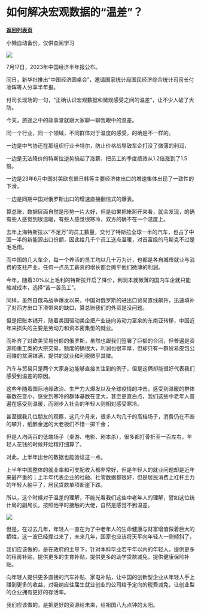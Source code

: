 # 如何解决宏观数据的“温差”？

[**返回列表页**](/gzh/政事堂2019)

小懒自动备份，仅供查阅学习

![](https://mmbiz.qpic.cn/mmbiz_png/rxhS23yu8cMd6UABMHwv6ru4eG46ksMS7bEm6e1z93icBwOeQ43b0Fkia0AbQL6ThBrCsDNoosyiaTRqibcGaNsjiaQ/640?wx_fmt=png)

7月17日，2023年中国经济半年报公布。  

同日，新华社推出“中国经济圆桌会”，邀请国家统计局国民经济综合统计司司长付凌晖等人分享半年报。

付司长现场的一句，“正确认识宏观数据和微观感受之间的温差”，让不少人破了大防。

今天，旅途之中的政事堂就跟大家聊一聊我眼中的温差。

同一个行业，同一个领域，不同群体对于温度的感受，的确是不一样的。

一边是中气协还在那组织行业卡特尔，防止价格战导致车企打没了微薄的利润，

一边是无法降价的特斯拉逆势搞起了涨薪，把员工的季度绩效从1.2倍涨到了1.5倍。

一边是23年6月中国对美欧东盟日韩等主要经济体出口的增速集体出现了一致性的下滑，‍

一边是同期中国对俄罗斯出口的增速直接翻倍式的爆表。‍‍‍

算总账，数据层面自然是形势一片大好，但是如果把帐掰开来看，就会发现，的确有些人感觉到很温暖，有些人感觉很寒冷，双方的确不在一个温度上。

去年上海特斯拉以“不足万”的员工数量，交付了特斯拉全球一半的汽车，也占了中国一半的新能源出口份额，因此给几千个员工送点温暖，对首富级的马斯克不过是毛毛雨。‍‍‍‍‍‍

而中国的几大车企，每一个养活的员工均以几十万为计，也都是各自城市就业与消费的支柱产业，任何一点员工薪资的增长都会摊平他们微薄的利润。

今年，随着30%以上毛利的特斯拉开启了降价，利润本就微薄的国内车企就只能缩减成本，选择“苦一苦员工”。

同样，虽然自俄乌战争爆发以来，中国对俄罗斯的进出口贸易直线飙升，迅速填补了对西方出口下滑带来的缺口，算总账我们的外贸是没问题。‍‍

但是把账本铺开，随着美国驱动美企把产业链向劳动力富余的东南亚转移，中国近年来损失的主要是劳动力和资本密集型的就业。

而补齐了对欧美贸易份额的俄罗斯，虽然也跟我们签署了巨额的合同，但普遍是资源和重工类的大宗交易，额度的确很大，利润也很丰厚，但却只有一群贸易皮包公司赚的盆满钵满，提供的就业和利税微乎其微。

汽车与贸易只是两个大家身边能够直接关注到的例子，但是这俩却能很好代表我们感受到温差的原因。

这些年随着国际地缘政治、生产力大爆发以及全球疫情的冲击，感受到温暖的群体基数在变小，感受到寒冷的群体基数在变大，甚至更直白点，我们这些中老年人普遍在感受到温暖，而刚步入社会的年轻人则相对感受寒冷。

甚至据我几位朋友的观察，这几个月来，很多人均几千的高档场子，消费仍在不断的攀升，纸醉金迷的大老板们不惜一掷千金；

但是人均两百的低端场子（桌游、电影、剧本杀），很多都打骨折至一百左右，年轻人花钱的时候开始精打细算了。‍‍‍‍‍‍‍‍‍‍‍

对此，上半年出台的数据也能验证这一点。

上半年中国整体的就业率和可支配收入都非常好，但是年轻人的就业问题却是近年来最严重的；上半年代表企业的社融、社零数据都很好，但是居民消费上杠杆主力的年轻人躺平了，居民贷款单项断崖下跌。

所以，这个时候对于温差的理解，不能光看我们这些中老年人的理解，譬如这位统计局的副局长，按照他平时接触的大佬，自然是感觉不到温差。‍‍‍‍‍

![](https://mmbiz.qpic.cn/mmbiz_jpg/rxhS23yu8cMd6UABMHwv6ru4eG46ksMStibsKwlvcwwibWDUjBWtOiaiaq9YZJaGibUhhvI00iacRaiaeibM5HzloLrQ3g/640?wx_fmt=jpeg)

但是，在过去几年，年轻人一直在为了中老年人的生命健康与财富增值做着巨大的牺牲，这一波已经撑过来了，未来几年，国家也应该将天平向年轻人一侧倾斜了。

我们应该做的，是在政府的主导下，针对本科毕业若干年以内的年轻人，提供更多的租房补贴，提供更多的生育补贴，提供更多的助学贷款减免，提供健康保险补贴。

向年轻人提供更多直接的汽车补贴、家电补贴，让中国的创新型企业从年轻人手上赚到更多的收益，对吸纳应往届生就业创业的公司给予定向的税费减免，让创业型的企业拥有更好的存活率。‍

我们应该做的，是把更好的资源给未来，给祖国八九点钟的太阳。‍‍‍‍‍

